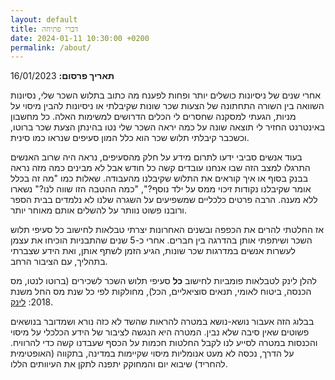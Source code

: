 ```yaml
---
layout: default
title: דברי פתיחה
date: 2024-01-11 10:30:00 +0200
permalink: /about/
---
```


**תאריך פרסום:** 16/01/2023


אחרי שנים של ניסיונות כושלים יותר ופחות לפענח מה כתוב בתלוש השכר שלי, נסיונות השוואה בין השורה התחתונה של הצעות שכר שונות שקיבלתי או ניסיונות להבין מיסוי על מניות, הגעתי למסקנה שחסרים לי הכלים הדרושים למשימות האלה. כל מחשבון באינטרנט החזיר לי תוצאה שונה על כמה יראה השכר שלי נטו בהינתן הצעת שכר ברוטו, וכשכבר קיבלתי תלוש שכר הוא כלל המון סעיפים שנראו כמו סינית.


בעוד אנשים סביבי ידעו לתרום מידע על חלק מהסעיפים, נראה היה שרוב האנשים התרגלו למצב הזה שבו אנחנו עובדים קשה כל חודש אבל לא מבינים כמה מזה נראה בבנק בסוף או איך קוראים את התלוש שקיבלנו מהעבודה. שאלות כמו "מה זה בכלל אומר שקיבלנו נקודות זיכוי ממס על ילד נוסף?", "כמה ההטבה הזו שווה לנו?" נשארו ללא מענה. הרבה פרטים כלכליים שמשפיעים על השגרה שלנו לא נלמדים בבית הספר ורובנו פשוט נוותר על להשלים אותם מאוחר יותר.


אז החלטתי להרים את הכפפה ובשנים האחרונות יצרתי טבלאות לחישוב כל סעיפי תלוש השכר ושיתפתי אותן בהדרגה בין חברים. אחרי כ-5 שנים שהתבניות הוכיחו את עצמן לעשרות אנשים במדרגות שכר שונות, הגיע הזמן לשתף אותן, ואת הידע שצברתי בתהליך, עם הציבור הרחב.


להלן לינק לטבלאות פומביות לחישוב **כל** סעיפי תלוש השכר לשכירים (ברוטו לנטו, מס הכנסה, ביטוח לאומי, תנאים סוציאליים, הכל), מחולקות לפי כל שנת מס החל משנת 2018: [לינק](https://drive.google.com/drive/folders/1JZmJg2pkD97mQ_fJOBcbuyMOiO_fFsCr?usp=sharing).


בבלוג הזה אעבור נושא-נושא במטרה להראות שהשד לא כזה נורא ושמדובר בנושאים פשוטים שאין סיבה שלא נבין. המטרה היא הנגשה לציבור של הידע הכלכלי על מיסוי והכנסות במטרה לסייע לנו לקבל החלטות חכמות על הכסף שעבדנו קשה כדי להרוויח. על הדרך, נכסה לא מעט אנומליות מיסוי שקיימות במדינה, בתקווה (האופטימית להחריד) שיבוא יום והמחוקק יתפנה לתקן את העיוותים הללו.


